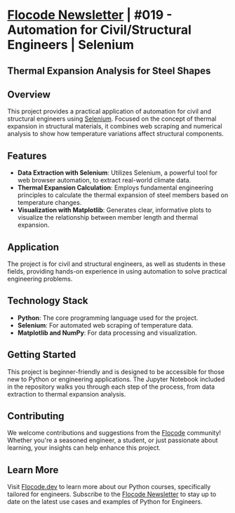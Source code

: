 # [Flocode Newsletter](flocode.substack.com) | #019 - Automation for Civil/Structural Engineers | Selenium
## Thermal Expansion Analysis for Steel Shapes

## Overview

This project provides a practical application of automation for civil and structural engineers using [Selenium](selenium.dev). Focused on the concept of thermal expansion in structural materials, it combines web scraping and numerical analysis to show how temperature variations affect structural components.

## Features

- **Data Extraction with Selenium**: Utilizes Selenium, a powerful tool for web browser automation, to extract real-world climate data.
- **Thermal Expansion Calculation**: Employs fundamental engineering principles to calculate the thermal expansion of steel members based on temperature changes.
- **Visualization with Matplotlib**: Generates clear, informative plots to visualize the relationship between member length and thermal expansion.

## Application

The project is for civil and structural engineers, as well as students in these fields, providing hands-on experience in using automation to solve practical engineering problems.

## Technology Stack

- **Python**: The core programming language used for the project.
- **Selenium**: For automated web scraping of temperature data.
- **Matplotlib and NumPy**: For data processing and visualization.

## Getting Started

This project is beginner-friendly and is designed to be accessible for those new to Python or engineering applications. The Jupyter Notebook included in the repository walks you through each step of the process, from data extraction to thermal expansion analysis.

## Contributing

We welcome contributions and suggestions from the [Flocode](flocode.substack.com) community! Whether you're a seasoned engineer, a student, or just passionate about learning, your insights can help enhance this project.

## Learn More
Visit [Flocode.dev](flocode.dev) to learn more about our Python courses, specifically tailored for engineers.
Subscribe to the [Flocode Newsletter](flocode.substack.com) to stay up to date on the latest use cases and examples of Python for Engineers.
